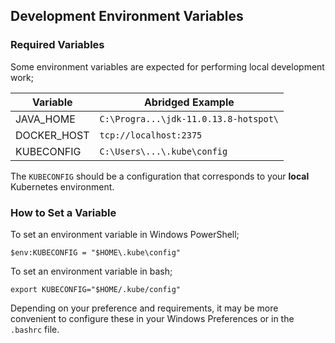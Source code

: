 ## Development Environment Variables

### Required Variables

Some environment variables are expected for performing
local development work;

|Variable| Abridged Example                      |
|---|---------------------------------------|
|JAVA_HOME| `C:\Progra...\jdk-11.0.13.8-hotspot\` |
|DOCKER_HOST| `tcp://localhost:2375`                |
|KUBECONFIG| `C:\Users\...\.kube\config`|

The `KUBECONFIG` should be a configuration that corresponds to
your **local** Kubernetes environment.

### How to Set a Variable

To set an environment variable in Windows PowerShell;

```
$env:KUBECONFIG = "$HOME\.kube\config"
```

To set an environment variable in bash;

```
export KUBECONFIG="$HOME/.kube/config"
```

Depending on your preference and requirements, it may be more convenient
to configure these in your Windows Preferences or in the `.bashrc` file.
